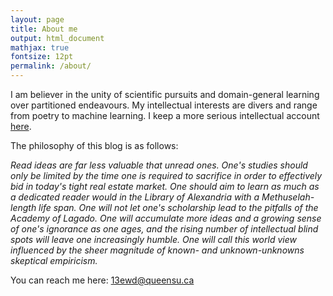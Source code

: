 ```yaml
---
layout: page
title: About me
output: html_document
mathjax: true
fontsize: 12pt
permalink: /about/
---
```


I am believer in the unity of scientific pursuits and domain-general learning over partitioned endeavours. My intellectual interests are divers and range from poetry to machine learning. I keep a more serious intellectual account [here](http://erikdrysdale.com).

The philosophy of this blog is as follows:

<i>Read ideas are far less valuable that unread ones. One's studies should only be limited by the time one is required to sacrifice in order to effectively bid in today's tight real estate market. One should aim to learn as much as a dedicated reader would in the Library of Alexandria with a Methuselah-length life span. One will not let one's scholarship lead to the pitfalls of the Academy of Lagado. One will accumulate more ideas and a growing sense of one's ignorance as one ages, and the rising number of intellectual blind spots will leave one increasingly humble. One will call this world view influenced by the sheer magnitude of known- and unknown-unknowns skeptical empiricism.</i>

You can reach me here: [13ewd@queensu.ca](mailto:13ewd@queensu.ca)
